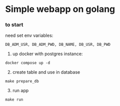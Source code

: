 # Simple webapp on golang

### to start
need set env variables:
```code
DB_ADM_USR, DB_ADM_PWD, DB_NAME, DB_USR, DB_PWD
```
1. up docker with postgres instance:
```console
docker compose up -d
```
2. create table and use in database
```console
make prepare_db
```
3. run app
```console
make run
```
